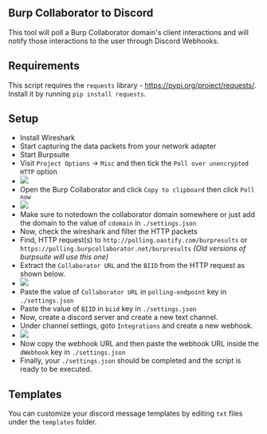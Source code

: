 ## Burp Collaborator to Discord
This tool will poll a Burp Collaborator domain's client interactions and will notify those interactions to the user through Discord Webhooks.

## Requirements
This script requires the `requests` library - https://pypi.org/project/requests/.
Install it by running `pip install requests`.

## Setup
- Install Wireshark
- Start capturing the data packets from your network adapter
- Start Burpsuite
- Visit `Project Options` -> `Misc` and then tick the `Poll over unencrypted HTTP` option
- ![](https://i.imgur.com/PLNTkQu.png)
- Open the Burp Collaborator and click `Copy to clipboard` then click `Poll now`
- ![](https://i.imgur.com/1ssZ1nX.png)
- Make sure to notedown the collaborator domain somewhere or just add the domain to the value of `cdomain` in `./settings.json`
- Now, check the wireshark and filter the HTTP packets
- Find, HTTP request(s) to `http://polling.oastify.com/burpresults` or `https://polling.burpcollaborator.net/burpresults` *(Old versions of burpsuite will use this one)*
- Extract the `Collaborator URL` and the `BIID` from the HTTP request as shown below.
- ![](https://i.imgur.com/73mm0XS.png)
- Paste the value of `Collaborator URL` in `polling-endpoint` key in `./settings.json`
- Paste the value of `BIID` in `biid` key in `./settings.json`
- Now, create a discord server and create a new text channel.
- Under channel settings, goto `Integrations` and create a new webhook.
- ![](https://i.imgur.com/CHZp20u.png)
- Now copy the webhook URL and then paste the webhook URL inside the `dWebhook` key in `./settings.json`
- Finally, your `./settings.json` should be completed and the script is ready to be executed. 

## Templates
You can customize your discord message templates by editing `txt` files under the `templates` folder.
